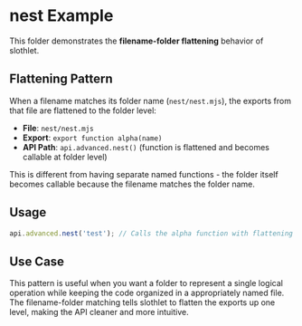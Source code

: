 # nest Example

This folder demonstrates the **filename-folder flattening** behavior of slothlet.

## Flattening Pattern

When a filename matches its folder name (`nest/nest.mjs`), the exports from that file are flattened to the folder level:

- **File**: `nest/nest.mjs`
- **Export**: `export function alpha(name)`
- **API Path**: `api.advanced.nest()` (function is flattened and becomes callable at folder level)

This is different from having separate named functions - the folder itself becomes callable because the filename matches the folder name.

## Usage

```js
api.advanced.nest('test'); // Calls the alpha function with flattening behavior
```

## Use Case

This pattern is useful when you want a folder to represent a single logical operation while keeping the code organized in a appropriately named file. The filename-folder matching tells slothlet to flatten the exports up one level, making the API cleaner and more intuitive.

